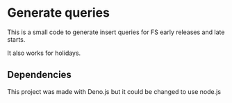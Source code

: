 # Generate queries

This is a small code to generate insert queries for FS early releases and late starts.

It also works for holidays.

## Dependencies

This project was made with Deno.js but it could be changed to use node.js
